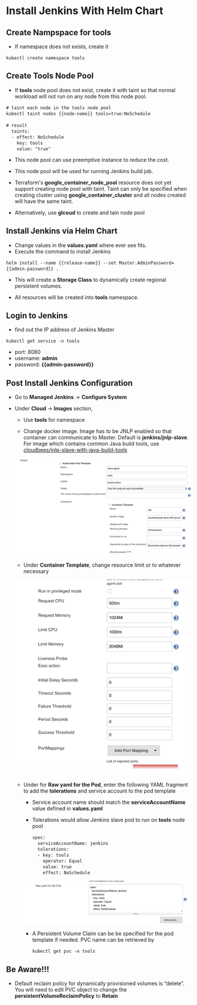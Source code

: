 Install Jenkins With Helm Chart
===

## Create Nampspace for tools

* If namespace does not exists, create it

```
kubectl create namespace tools
```

## Create Tools Node Pool 

* If __tools__ node pool does not exist, create it with taint so that normal workload will not run on any node from this node pool.

```
# taint each node in the tools node pool
kubectl taint nodes {{node-name}} tools=true:NoSchedule

# result
  taints:
  - effect: NoSchedule
    key: tools
    value: "true"
```

* This node pool can use preemptive instance to reduce the cost.

* This node pool will be used for running Jenkins build job.

* Terraform's __google_container_node_pool__ resource does not yet support creating node pool with taint. Taint can only be specified when creating cluster using __google_container_cluster__ and all nodes created will have the same taint. 

* Alternatively, use __glcoud__ to create and tain node pool


## Install Jenkins via Helm Chart

* Change values in the __values.yaml__ where ever see fits.
* Execute the command to install Jenkins

```
helm install --name {{release-name}} --set Master.AdminPassword={{admin-password}} .
```

* This will create a __Storage Class__ to dynamically create regional persistent volumes.

* All resources will be created into __tools__ namespace.

## Login to Jenkins

* find out the IP address of Jenkins Master

```
kubectl get service -n tools
```

* port: 8080
* username: __admin__
* password: __{{admin-password}}__


## Post Install Jenkins Configuration

* Go to __Managed Jenkins__ -> __Configure System__ 
* Under __Cloud__ -> __Images__ section, 
    *  Use __tools__ for namespace  

    *  Change docker image. Image has to be JNLP enabled so that container can communicate to Master. Default is __jenkins/jnlp-slave__. For image which contains common Java build tools, use [cloudbees/jnlp-slave-with-java-build-tools](https://github.com/cloudbees/jnlp-slave-with-java-build-tools-dockerfile)

    ![kubernetes](./img/jenkins_kubernetes_config.png)  


    * Under __Container Template__, change resource limit or to whatever necessary

    ![resource limit](./img/jenkins_kubernetes_container_limit.png)

    * Under for __Raw yaml for the Pod__, enter the following YAML fragment to add the __tolerations__ and service account to the pod template

        * Service account name should match the __serviceAccountName__ value defined in __values.yaml__
        * Tolerations would allow Jenkins slave pod to run on __tools__ node pool

            ```
            spec:
              serviceAccountName: jenkins
              tolerations:
              - key: tools
                operator: Equal
                value: true
                effect: NoSchedule
            ```
        ![pod template](./img/jenkins_pod_template_yaml.png)    


		* A Persistent Volume Claim can be be specified for the pod template if needed. PVC name can be retrieved by

			```
			kubectl get pvc -n tools
			``` 


## Be Aware!!!

*  Default reclaim policy for dynamically provisioned volumes is “delete”. You will need to edit PVC object to change the __persistentVolumeReclaimPolicy__ to __Retain__
